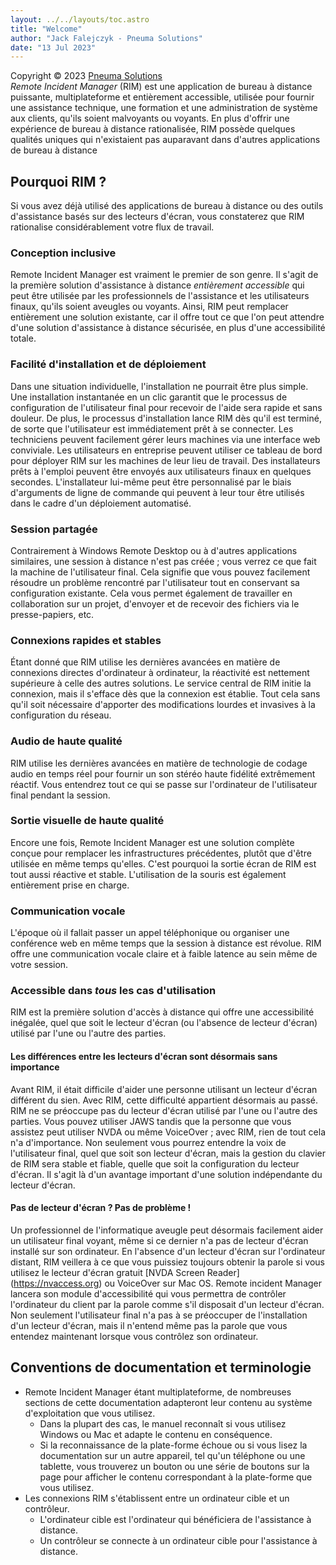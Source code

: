 ```yaml
---
layout: ../../layouts/toc.astro
title: "Welcome"
author: "Jack Falejczyk - Pneuma Solutions"
date: "13 Jul 2023"
---
```

Copyright © 2023 [Pneuma Solutions](https://www.pneumasolutions.com)  
*Remote Incident Manager* (RIM) est une application de bureau à distance puissante, multiplateforme et entièrement accessible, utilisée pour fournir une assistance technique, une formation et une administration de système aux clients, qu'ils soient malvoyants ou voyants. En plus d'offrir une expérience de bureau à distance rationalisée, RIM possède quelques qualités uniques qui n'existaient pas auparavant dans d'autres applications de bureau à distance
## Pourquoi RIM ?
Si vous avez déjà utilisé des applications de bureau à distance ou des outils d'assistance basés sur des lecteurs d'écran, vous constaterez que RIM rationalise considérablement votre flux de travail.
### Conception inclusive
Remote Incident Manager est vraiment le premier de son genre. Il s'agit de la première solution d'assistance à distance *entièrement accessible* qui peut être utilisée par les professionnels de l'assistance et les utilisateurs finaux, qu'ils soient aveugles ou voyants. Ainsi, RIM peut remplacer entièrement une solution existante, car il offre tout ce que l'on peut attendre d'une solution d'assistance à distance sécurisée, en plus d'une accessibilité totale.
### Facilité d'installation et de déploiement
Dans une situation individuelle, l'installation ne pourrait être plus simple. Une installation instantanée en un clic garantit que le processus de configuration de l'utilisateur final pour recevoir de l'aide sera rapide et sans douleur. De plus, le processus d'installation lance RIM dès qu'il est terminé, de sorte que l'utilisateur est immédiatement prêt à se connecter.
Les techniciens peuvent facilement gérer leurs machines via une interface web conviviale. Les utilisateurs en entreprise peuvent utiliser ce tableau de bord pour déployer RIM sur les machines de leur lieu de travail. Des installateurs prêts à l'emploi peuvent être envoyés aux utilisateurs finaux en quelques secondes. L'installateur lui-même peut être personnalisé par le biais d'arguments de ligne de commande qui peuvent à leur tour être utilisés dans le cadre d'un déploiement automatisé.
### Session partagée
Contrairement à Windows Remote Desktop ou à d'autres applications similaires, une session à distance n'est pas créée ; vous verrez ce que fait la machine de l'utilisateur final. Cela signifie que vous pouvez facilement résoudre un problème rencontré par l'utilisateur tout en conservant sa configuration existante. Cela vous permet également de travailler en collaboration sur un projet, d'envoyer et de recevoir des fichiers via le presse-papiers, etc.
### Connexions rapides et stables
Étant donné que RIM utilise les dernières avancées en matière de connexions directes d'ordinateur à ordinateur, la réactivité est nettement supérieure à celle des autres solutions. Le service central de RIM initie la connexion, mais il s'efface dès que la connexion est établie. Tout cela sans qu'il soit nécessaire d'apporter des modifications lourdes et invasives à la configuration du réseau.
### Audio de haute qualité
RIM utilise les dernières avancées en matière de technologie de codage audio en temps réel pour fournir un son stéréo haute fidélité extrêmement réactif. Vous entendrez tout ce qui se passe sur l'ordinateur de l'utilisateur final pendant la session.
### Sortie visuelle de haute qualité
Encore une fois, Remote Incident Manager est une solution complète conçue pour remplacer les infrastructures précédentes, plutôt que d'être utilisée en même temps qu'elles. C'est pourquoi la sortie écran de RIM est tout aussi réactive et stable. L'utilisation de la souris est également entièrement prise en charge.
### Communication vocale
L'époque où il fallait passer un appel téléphonique ou organiser une conférence web en même temps que la session à distance est révolue. RIM offre une communication vocale claire et à faible latence au sein même de votre session.
### Accessible dans *tous* les cas d'utilisation
RIM est la première solution d'accès à distance qui offre une accessibilité inégalée, quel que soit le lecteur d'écran (ou l'absence de lecteur d'écran) utilisé par l'une ou l'autre des parties.
#### Les différences entre les lecteurs d'écran sont désormais sans importance
Avant RIM, il était difficile d'aider une personne utilisant un lecteur d'écran différent du sien. Avec RIM, cette difficulté appartient désormais au passé. RIM ne se préoccupe pas du lecteur d'écran utilisé par l'une ou l'autre des parties. Vous pouvez utiliser JAWS tandis que la personne que vous assistez peut utiliser NVDA ou même VoiceOver ; avec RIM, rien de tout cela n'a d'importance. Non seulement vous pourrez entendre la voix de l'utilisateur final, quel que soit son lecteur d'écran, mais la gestion du clavier de RIM sera stable et fiable, quelle que soit la configuration du lecteur d'écran. Il s'agit là d'un avantage important d'une solution indépendante du lecteur d'écran.
#### Pas de lecteur d'écran ? Pas de problème !
Un professionnel de l'informatique aveugle peut désormais facilement aider un utilisateur final voyant, même si ce dernier n'a pas de lecteur d'écran installé sur son ordinateur. En l'absence d'un lecteur d'écran sur l'ordinateur distant, RIM veillera à ce que vous puissiez toujours obtenir la parole si vous utilisez le lecteur d'écran gratuit [NVDA Screen Reader] (https://nvaccess.org) ou VoiceOver sur Mac OS. Remote incident Manager lancera son module d'accessibilité qui vous permettra de contrôler l'ordinateur du client par la parole comme s'il disposait d'un lecteur d'écran. Non seulement l'utilisateur final n'a pas à se préoccuper de l'installation d'un lecteur d'écran, mais il n'entend même pas la parole que vous entendez maintenant lorsque vous contrôlez son ordinateur.
## Conventions de documentation et terminologie
* Remote Incident Manager étant multiplateforme, de nombreuses sections de cette documentation adapteront leur contenu au système d'exploitation que vous utilisez.
    * Dans la plupart des cas, le manuel reconnaît si vous utilisez Windows ou Mac et adapte le contenu en conséquence.
    * Si la reconnaissance de la plate-forme échoue ou si vous lisez la documentation sur un autre appareil, tel qu'un téléphone ou une tablette, vous trouverez un bouton ou une série de boutons sur la page pour afficher le contenu correspondant à la plate-forme que vous utilisez.
* Les connexions RIM s'établissent entre un ordinateur cible et un contrôleur.
    * L'ordinateur cible est l'ordinateur qui bénéficiera de l'assistance à distance.
    * Un contrôleur se connecte à un ordinateur cible pour l'assistance à distance.
<!-- fin -->
